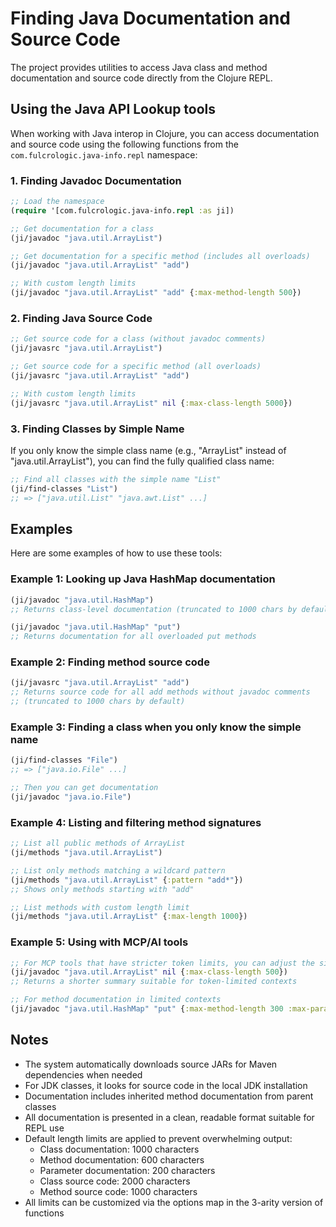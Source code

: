 # Finding Java Documentation and Source Code

The project provides utilities to access Java class and method documentation and source code directly from the Clojure REPL.

## Using the Java API Lookup tools

When working with Java interop in Clojure, you can access documentation and source code using the following functions from the `com.fulcrologic.java-info.repl` namespace:

### 1. Finding Javadoc Documentation

```clojure
;; Load the namespace
(require '[com.fulcrologic.java-info.repl :as ji])

;; Get documentation for a class
(ji/javadoc "java.util.ArrayList")

;; Get documentation for a specific method (includes all overloads)
(ji/javadoc "java.util.ArrayList" "add")

;; With custom length limits
(ji/javadoc "java.util.ArrayList" "add" {:max-method-length 500})
```

### 2. Finding Java Source Code

```clojure
;; Get source code for a class (without javadoc comments)
(ji/javasrc "java.util.ArrayList")

;; Get source code for a specific method (all overloads)
(ji/javasrc "java.util.ArrayList" "add")

;; With custom length limits
(ji/javasrc "java.util.ArrayList" nil {:max-class-length 5000})
```

### 3. Finding Classes by Simple Name

If you only know the simple class name (e.g., "ArrayList" instead of "java.util.ArrayList"), you can find the fully qualified class name:

```clojure
;; Find all classes with the simple name "List"
(ji/find-classes "List")
;; => ["java.util.List" "java.awt.List" ...]
```

## Examples

Here are some examples of how to use these tools:

### Example 1: Looking up Java HashMap documentation

```clojure
(ji/javadoc "java.util.HashMap")
;; Returns class-level documentation (truncated to 1000 chars by default)

(ji/javadoc "java.util.HashMap" "put")
;; Returns documentation for all overloaded put methods
```

### Example 2: Finding method source code

```clojure
(ji/javasrc "java.util.ArrayList" "add")
;; Returns source code for all add methods without javadoc comments
;; (truncated to 1000 chars by default)
```

### Example 3: Finding a class when you only know the simple name

```clojure
(ji/find-classes "File")
;; => ["java.io.File" ...]

;; Then you can get documentation
(ji/javadoc "java.io.File")
```

### Example 4: Listing and filtering method signatures

```clojure
;; List all public methods of ArrayList
(ji/methods "java.util.ArrayList")

;; List only methods matching a wildcard pattern
(ji/methods "java.util.ArrayList" {:pattern "add*"})
;; Shows only methods starting with "add"

;; List methods with custom length limit
(ji/methods "java.util.ArrayList" {:max-length 1000})
```

### Example 5: Using with MCP/AI tools

```clojure
;; For MCP tools that have stricter token limits, you can adjust the sizes
(ji/javadoc "java.util.ArrayList" nil {:max-class-length 500})
;; Returns a shorter summary suitable for token-limited contexts

;; For method documentation in limited contexts
(ji/javadoc "java.util.HashMap" "put" {:max-method-length 300 :max-param-length 50})
```

## Notes

- The system automatically downloads source JARs for Maven dependencies when needed
- For JDK classes, it looks for source code in the local JDK installation
- Documentation includes inherited method documentation from parent classes
- All documentation is presented in a clean, readable format suitable for REPL use
- Default length limits are applied to prevent overwhelming output:
  - Class documentation: 1000 characters
  - Method documentation: 600 characters
  - Parameter documentation: 200 characters
  - Class source code: 2000 characters
  - Method source code: 1000 characters
- All limits can be customized via the options map in the 3-arity version of functions
